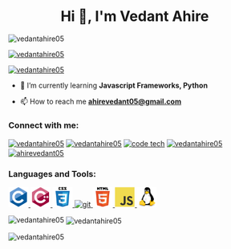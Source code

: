 <h1 align="center">Hi 👋, I'm Vedant Ahire</h1>
<p align="left"> <img src="https://komarev.com/ghpvc/?username=vedantahire05&label=Profile%20views&color=0e75b6&style=flat" alt="vedantahire05" /> </p>

<p align="left"> <a href="https://github.com/ryo-ma/github-profile-trophy"><img src="https://github-profile-trophy.vercel.app/?username=vedantahire05" alt="vedantahire05" /></a> </p>

<p align="left"> <a href="https://twitter.com/vedantahire05" target="blank"><img src="https://img.shields.io/twitter/follow/vedantahire05?logo=twitter&style=for-the-badge" alt="vedantahire05" /></a> </p>

- 🌱 I’m currently learning **Javascript Frameworks, Python**

- 📫 How to reach me **ahirevedant05@gmail.com**

<h3 align="left">Connect with me:</h3>
<p align="left">
<a href="https://twitter.com/vedantahire05" target="blank"><img align="center" src="https://raw.githubusercontent.com/rahuldkjain/github-profile-readme-generator/master/src/images/icons/Social/twitter.svg" alt="vedantahire05" height="30" width="40" /></a>
<a href="https://instagram.com/vedantahire05" target="blank"><img align="center" src="https://raw.githubusercontent.com/rahuldkjain/github-profile-readme-generator/master/src/images/icons/Social/instagram.svg" alt="vedantahire05" height="30" width="40" /></a>
<a href="https://www.youtube.com/c/code tech" target="blank"><img align="center" src="https://raw.githubusercontent.com/rahuldkjain/github-profile-readme-generator/master/src/images/icons/Social/youtube.svg" alt="code tech" height="30" width="40" /></a>
<a href="https://www.codechef.com/users/vedantahire05" target="blank"><img align="center" src="https://cdn.jsdelivr.net/npm/simple-icons@3.1.0/icons/codechef.svg" alt="vedantahire05" height="30" width="40" /></a>
<a href="https://www.hackerrank.com/ahirevedant05" target="blank"><img align="center" src="https://raw.githubusercontent.com/rahuldkjain/github-profile-readme-generator/master/src/images/icons/Social/hackerrank.svg" alt="ahirevedant05" height="30" width="40" /></a>
</p>

<h3 align="left">Languages and Tools:</h3>
<p align="left"> <a href="https://www.cprogramming.com/" target="_blank" rel="noreferrer"> <img src="https://raw.githubusercontent.com/devicons/devicon/master/icons/c/c-original.svg" alt="c" width="40" height="40"/> </a> <a href="https://www.w3schools.com/cpp/" target="_blank" rel="noreferrer"> <img src="https://raw.githubusercontent.com/devicons/devicon/master/icons/cplusplus/cplusplus-original.svg" alt="cplusplus" width="40" height="40"/> </a> <a href="https://www.w3schools.com/css/" target="_blank" rel="noreferrer"> <img src="https://raw.githubusercontent.com/devicons/devicon/master/icons/css3/css3-original-wordmark.svg" alt="css3" width="40" height="40"/> </a> <a href="https://git-scm.com/" target="_blank" rel="noreferrer"> <img src="https://www.vectorlogo.zone/logos/git-scm/git-scm-icon.svg" alt="git" width="40" height="40"/> </a> <a href="https://www.w3.org/html/" target="_blank" rel="noreferrer"> <img src="https://raw.githubusercontent.com/devicons/devicon/master/icons/html5/html5-original-wordmark.svg" alt="html5" width="40" height="40"/> </a> <a href="https://developer.mozilla.org/en-US/docs/Web/JavaScript" target="_blank" rel="noreferrer"> <img src="https://raw.githubusercontent.com/devicons/devicon/master/icons/javascript/javascript-original.svg" alt="javascript" width="40" height="40"/> </a> <a href="https://www.linux.org/" target="_blank" rel="noreferrer"> <img src="https://raw.githubusercontent.com/devicons/devicon/master/icons/linux/linux-original.svg" alt="linux" width="40" height="40"/> </a> </p>

<p><img align="left" src="https://github-readme-stats.vercel.app/api/top-langs?username=vedantahire05&show_icons=true&locale=en&layout=compact" alt="vedantahire05" /></p>

<p>&nbsp;<img align="center" src="https://github-readme-stats.vercel.app/api?username=vedantahire05&show_icons=true&locale=en" alt="vedantahire05" /></p>

<p><img align="center" src="https://github-readme-streak-stats.herokuapp.com/?user=vedantahire05&" alt="vedantahire05" /></p>
